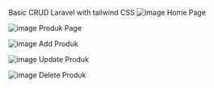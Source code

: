 Basic CRUD Laravel with tailwind CSS
![image](https://github.com/user-attachments/assets/b5c33068-568c-4564-91cb-35f916d2cc0c)
Home Page

![image](https://github.com/user-attachments/assets/ce28e10a-41f2-4092-b187-5ea307695813)
Produk Page

![image](https://github.com/user-attachments/assets/d636015d-a054-4430-8610-858a92e2aab4)
Add Produk

![image](https://github.com/user-attachments/assets/bc4a1a9d-e515-4a48-ace6-398f98cd550a)
Update Produk

![image](https://github.com/user-attachments/assets/58f8fbc2-485a-449a-a47f-a8b554b764cc)
Delete Produk
